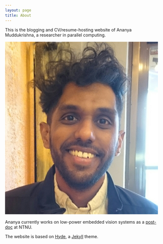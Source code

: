 ```yaml
---
layout: page
title: About
---
```


This is the blogging and CV/resume-hosting website of Ananya Muddukrishna, a researcher in parallel computing.

![Ananya Muddukrishna in Falafel Baren, Stockholm](images/wild-hair-profile-photo.jpg)

Ananya currently works on low-power embedded vision systems as a [post-doc](https://www.ntnu.edu/employees/ananya.muddukrishna) at NTNU.

The website is based on [Hyde](http://hyde.getpoole.com), a [Jekyll](http://jekyllrb.com) theme.
